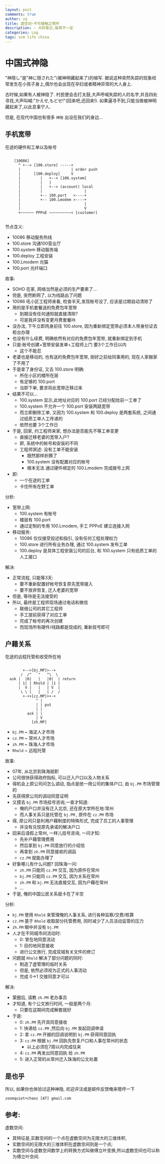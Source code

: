 ```yaml
---
layout: post
comments: true
author: zq
title: 虚空间~不可接触之嗯哼
description: ~ 大妈笔记,每周不一定
categories: Log
tags: scm life china
---
```


# 中国式神隐

"神隠し"是"神に隠された"(被神明藏起来了)的缩写. 据说这种突然失踪的现象经常发生在小孩子身上,偶尔也会出现在孕妇或者精神异常的大人身上. 

古时候,如果有人被神隐了. 村民便会击打太鼓,大声呼喊失踪的人的名字,并且四处寻找,大声叫喊:"かえせ,もどせ!"(回来吧,还回来!). 如果遍寻不到,只能当做被神明藏起来了,以此息事宁人. 

但是, 在现代中国也有很多 `神隐` 出没在我们的身边...


<!--more-->


## 手机宽带

在途的硬件和工单以及帐号

```

    [10086]
      ^ +--> [100.store] -----+
      |                       | order push 
      |      [100.deploy]     V
      |         |   +--< [100.system]
      |         |   |
      |         |   +--> (account) local
      |         |                   |
      |         +-- 100.port   >----+
      |         +-- 100.Lmodem >----+ 
      |                             |
      |                             V
      +~~~~~~ PPPoE ~~~~~~~~~~< [customer] 


```

节点含义:

- 10086 移动服务热线
- 100.store 沟通100营业厅
- 100.system 移动服务端
- 100.deploy 工程安装
- 100.Lmodem 光猫
- 100.port  光纤端口

故事:

- SOHO 在家, 网络当然是必须的生产要素了...
- 但是, 突然断网了, 以为线路出了问题
- 10086 吼小区工程师来看, 检查半天,发现帐号没了, 应该是过期自动清除了
- 用的是手机套餐送的免费包年宽带
    + 到期没有任何通知就直接清除?
    + 可是我并没有变更月费套餐咔
- 没办法, 下午立即肉身前往 100.store, 因为重新绑定宽带必须本人带身份证去柜台办理
- 也没有什么续费, 明确依然有对应的免费包年宽带, 就重新绑定到手机
- 只是:帐号创建+宽带安装发单+工程师上门 要3个工作日以内
    + 这个不能忍
- 老婆也是移动的, 也有送的免费包年宽带, 刚好之前给同事用的, 现在人家搬家了不用了
- 于是拿了身份证, 又去 100.store 明确:
    + 所在小区的楼所在层
    + 有足够的 100.port
    + 当即下单, 要求将此宽带迁移过来
- 结果不可以...
    + 100.system 显示,此地址对应的 100.port 已经分配给前一工单了
    + 100.system 不允许一个 100.port 安装两路宽带
    + 而立即删除工单, 又因为 100.system 和 100.deploy 是两套系统, 之间通过纸质工单人工传递的
    + 依然也要 3个工作日
- 于是, 回家, 约工程师来家, 想办法是否能先不等工单变更
    + 直接迁移老婆的宽带入户?
    + 即, 系统中的帐号和安装的不同
    + 工程师哭述: 没有工单不能安装
        * 既然那样折腾了
        * 100.system 没有配置对应的帐号
        * 根本无法 通过硬件绑定的 100.Lmodem 完成拨号上网
- 即:
    + 一个在途的工单
    + 卡住所有在野工单


分析:

- 宽带上网:
    + 100.system 有帐号
    + 楼层有 100.port
    + 通过定制的专用 100.Lmodem, 手工 PPPoE 建立连接入网
- 移动服务:
    + 10086 仅仅接受投述和指引, 没有任何工程处理权力
    + 100.store 进行所有业务办理, 通过 100.system 发布工单
    + 100.deploy 是具体工程安装公司的后台, 和 100.system 只有纸质工单的人工接口

解决:

- 正常流程, 只能等3天:
    + 要不重新配置好帐号恢复原先宽带接入
    + 要不放弃恢复, 迁入老婆的宽带
- 但是, 等待是无法接受的
- 所以, 最终是工程师现场通过电话和微信
    + 联络公司的其它工程师
    + 手工提前获得了对应工单
    + 完成了帐号的再次创建
    + 而现场所有硬件/线路都是现成的, 重新拔号即可


## 户藉关系

在途的远程托管和收受所在地

```

        +-->[bj.MP]>--+
       /  /^   ^   ^\  \
  ask |  |0|   |   |0|  | return
      | 1| | Rhold | |1 |
      |  V |   |   | V  |
       \ \ |   |   | /  /
        +-++[cz.MP]++-+
              ^ |
              | | put
              | |
          ask | |
              | V
            [zh.MP]

```

- `bj.PM` ~ 海淀人才市场
- `cz.PM` ~ 常州人才市场
- `zh.PM` ~ 珠海人才市场
- `Rhold` ~ 远程托管


故事:

- 07年, 从北京到珠海就职
- 公司很快获得政府指标, 可以迁入户口以及人物关系
- 得机会上原公司问怎么调动, 指点是统一用公司的集体户口, 由 `bj.PM` 市场管理的
- 先获得原公司的调动同意证明
- 又摸去 `bj.PM` 市场挂号咨询,一查才知道:
    + 俺的户口并没有迁入北京, 还在原大学所在地:常州
    + 而人事关系只是托管在 `bj.PM` , 原件在 `cz.PM` 市场
- 得, 原公司只是利用户藉制度的特殊形式, 完成了员工的人事管理
    + 并没有兑现原先承诺的解决户口
- 回来后请假上常州, 一样儿挂号咨询, 一问才知:
    + 先补户藉管理费用
    + 然后拿到 `bj.PM` 同意放行的介绍信
    + 再拿到 `zh.PM` 同意接收的调函
    + `cz.PM` 就能办理了
- 好象哪儿有什么问题? 回珠海一问:
    + `zh.PM` 只能同 `cz.PM` 交互, 因为原件在常州
    + `bj.PM` 只能同 `cz.PM` 交互, 因为关系在常州
    + `zh.PM` 和 `bj.PM` 无法直接交互, 因为户藉在常州
    + ...
- 于是, 俺的中国公民关系就卡在了半空


分析:

- `bj.PM` 使用 `Rhold` 来管理俺的人事关系, 进行各种监察/交费/核算
- `cz.PM` 基于 `Rhold` 收取部分托管费用, 同时减少了人员活动监管的压力
- `zh.PM` 眼中并没有 `bj.PM` 
- 人才在不同城市间流动时:
    + 0: 曾在地同意流动
    + 1: 目的地同意接收
    + 进行公文旅行, 完成双城有关文件的修订
- 问题就 `Rhold` 解决了部分问题的同时:
    + 制造了虚管理的临时关系
    + 但是, 依然必须视为正式的人事流动
    + 完成 0->1 交接同意才可以

解决:

- 蒙圈后, 请教 `zh.PM` 老办事员
- 才知道, 有个公文旅行时间, 一般是两个月:
    + 只要在这期间完成解套就好
- 于是:
    + 0: `zh.PM` 先开具同意接收
    + 1: 快递给 `cz.PM` ,然后向 `bj.PM` 发起回调申请
    + 2: 拿 `cz.PM` 开据的回调说明到 `bj.PM` 获得同意回执
    + 3: `cz.PM` 根据 `bj.PM` 回执先恢复户口和人事在常州的状态
        * 以上必须在7周以内完成往来
    + 4: `cz.PM` 再发出同意回执 给 `zh.PM` 
    + 5: 进入正常的从常州迁入珠海的公文处置


## 是也乎

所以, 如果你也体验过这种神隐, 欢迎评注或是邮件反馈俺来嗯哼一下

    zoomquiet+chaos [AT] gmail.com



## 参考:

虚数空间:

- 其特征是,实数空间的一个点在虚数空间为无限大的三维体积,
- 实数空间的无限大的三维体积在虚数空间则是一个点;
- 实数空间与虚数空间数学上的转换方式叫做傅立叶变换,所以虚数空间也可以称为傅立叶空间. 




